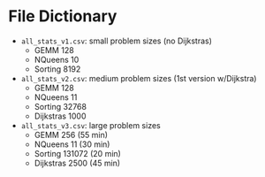 # File Dictionary

- `all_stats_v1.csv`: small problem sizes (no Dijkstras)
    - GEMM 128
    - NQueens 10
    - Sorting 8192
- `all_stats_v2.csv`: medium problem sizes (1st version w/Dijkstra)
    - GEMM 128
    - NQueens 11
    - Sorting 32768
    - Dijkstras 1000
- `all_stats_v3.csv`: large problem sizes
    - GEMM 256 (55 min)
    - NQueens 11 (30 min)
    - Sorting 131072 (20 min)
    - Dijkstras 2500 (45 min)

